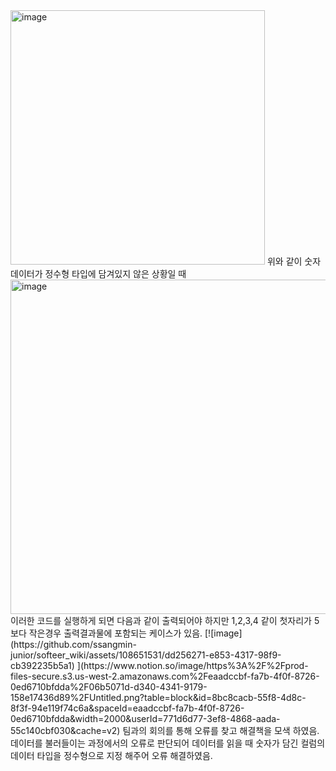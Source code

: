 <img width="407" alt="image" src="https://github.com/ssangmin-junior/softeer_wiki/assets/108651531/7f50d05c-8645-45d9-8159-b456f82c4cee">
위와 같이 숫자 데이터가 정수형 타입에 담겨있지 않은 상황일 때 
<img width="535" alt="image" src="https://github.com/ssangmin-junior/softeer_wiki/assets/108651531/49c3aba5-526e-4bbe-9d93-9649a0b5f16c">
이러한 코드를 실행하게 되면  다음과 같이 출력되어야 하지만 1,2,3,4 같이 첫자리가 5보다 작은경우 출력결과물에 포함되는 케이스가 있음.
[![image](https://github.com/ssangmin-junior/softeer_wiki/assets/108651531/dd256271-e853-4317-98f9-cb392235b5a1)
](https://www.notion.so/image/https%3A%2F%2Fprod-files-secure.s3.us-west-2.amazonaws.com%2Feaadccbf-fa7b-4f0f-8726-0ed6710bfdda%2F06b5071d-d340-4341-9179-158e17436d89%2FUntitled.png?table=block&id=8bc8cacb-55f8-4d8c-8f3f-94e119f74c6a&spaceId=eaadccbf-fa7b-4f0f-8726-0ed6710bfdda&width=2000&userId=771d6d77-3ef8-4868-aada-55c140cbf030&cache=v2)
팀과의 회의를 통해 오류를 찾고 해결책을 모색 하였음. 
데이터를 불러들이는 과정에서의 오류로 판단되어 데이터를 읽을 때 숫자가 담긴 컬럼의 데이터 타입을 정수형으로 지정 해주어 오류 해결하였음.
